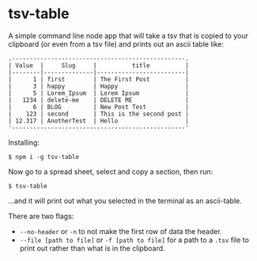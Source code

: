 # tsv-table

A simple command line node app that will take a tsv that is copied to your clipboard (or even from a tsv file) and prints out an ascii table like:

```
.-------------------------------------------------.
| Value  |     Slug     |          title          |
|--------|--------------|-------------------------|
|      1 | first        | The First Post          |
|      3 | happy        | Happy                   |
|      5 | Lorem_Ipsum  | Lorem Ipsum             |
|   1234 | delete-me    | DELETE ME               |
|      6 | BLOG         | New Post Test           |
|    123 | second       | This is the second post |
| 12.317 | AnotherTest  | Hello                   |
'-------------------------------------------------'
```

Installing:

```
$ npm i -g tsv-table
```

Now go to a spread sheet, select and copy a section, then run:

```
$ tsv-table
```

...and it will print out what you selected in the terminal as an ascii-table.

There are two flags:

* `--no-header` or  `-n` to not make the first row of data the header.
* `--file [path to file]` or `-f [path to file]` for a path to a `.tsv` file to print out rather than what is in the clipboard.